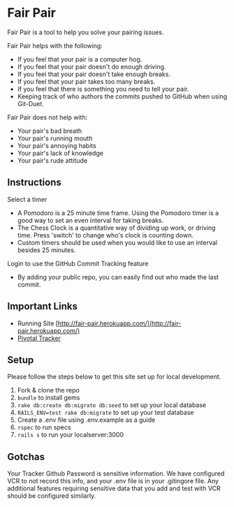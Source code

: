 # Fair Pair

Fair Pair is a tool to help you solve your pairing issues.

Fair Pair helps with the following:
* If you feel that your pair is a computer hog.
* If you feel that your pair doesn't do enough driving.
* If you feel that your pair doesn't take enough breaks.
* If you feel that your pair takes too many breaks.
* If you feel that there is something you need to tell your pair.
* Keeping track of who authors the commits pushed to GitHub when using Git-Duet.

Fair Pair does not help with:
* Your pair's bad breath
* Your pair's running mouth
* Your pair's annoying habits
* Your pair's lack of knowledge
* Your pair's rude attitude 

## Instructions

Select a timer
* A Pomodoro is a 25 minute time frame. Using the Pomodoro timer is a good way to set an even interval for taking breaks.
* The Chess Clock is a quantitative way of dividing up work, or driving time. Press 'switch' to  change who's clock is counting down.
* Custom timers should be used when you would like to use an interval besides 25 minutes.

Login to use the GitHub Commit Tracking feature  
* By adding your public repo, you can easily find out who made the last commit. 


## Important Links
* Running Site [http://fair-pair.herokuapp.com/](http://fair-pair.herokuapp.com/)
* [Pivotal Tracker](https://www.pivotaltracker.com/n/projects/1114100)

## Setup

Please follow the steps below to get this site set up for local development.

1. Fork & clone the repo
1. `bundle` to install gems
1. `rake db:create db:migrate db:seed` to set up your local database
1. `RAILS_ENV=test rake db:migrate` to set up your test database
1. Create a .env file using .env.example as a guide
1. `rspec` to run specs
1. `rails s` to run your localserver:3000

## Gotchas
Your Tracker Github Password is sensitive information. We have configured VCR to not record this info, and your .env file is in your .gitingore file. 
Any additional features requiring sensitive data that you add and test with VCR should be configured similarly.
